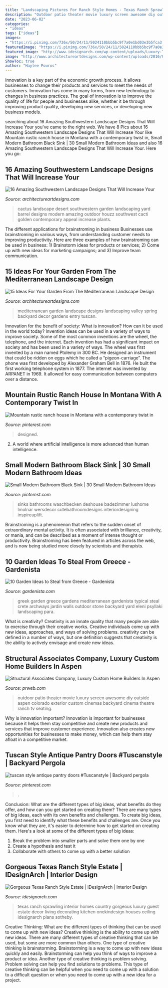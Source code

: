 ```yaml
---
title: "Landscaping Pictures For Ranch Style Homes - Texas Ranch Sprawling Interior Homes Country Gorgeous Luxury Guest Estate Decor Living Decorating Kitchen Onekindesign Houses Ceiling Idesignarch Plans Sotheby"
description: "Outdoor patio theater movie luxury screen awesome diy outside aspen colorado exterior custom cinemas backyard cinema theatre ranch tv seating"
date: "2023-06-02"
categories:
- "ideas"
tags: ["ideas"]
images:
- "https://i.pinimg.com/736x/50/24/11/5024110bbb5bc9f7a0e1bd03e3b5fca3.jpg"
featuredImage: "https://i.pinimg.com/736x/50/24/11/5024110bbb5bc9f7a0e1bd03e3b5fca3.jpg"
featured_image: "http://www.idesignarch.com/wp-content/uploads/Luxury-Texas-Ranch-Style-Home_17.jpg"
image: "http://www.architectureartdesigns.com/wp-content/uploads/2016/04/16-Amazing-Southwestern-Landscape-Designs-That-Will-Increase-Your-Outdoor-Appeal-13-630x419.jpg"
ShowToc: true
author: "Haylee Pouros"
---
```



Innovation is a key part of the economic growth process. It allows businesses to change their products and services to meet the needs of customers. Innovation has come in many forms, from new technology to changes in business practices. The goal of innovation is to improve the quality of life for people and businesses alike, whether it be through improving product quality, developing new services, or developing new business models.

	

		
searching about 16 Amazing Southwestern Landscape Designs That Will Increase Your you've came to the right web. We have 8 Pics about 16 Amazing Southwestern Landscape Designs That Will Increase Your like Mountain rustic ranch house in Montana with a contemporary twist in, Small Modern Bathroom Black Sink | 30 Small Modern Bathroom Ideas and also 16 Amazing Southwestern Landscape Designs That Will Increase Your. Here you go:
		
    
## 16 Amazing Southwestern Landscape Designs That Will Increase Your

<img loading=lazy src="http://www.architectureartdesigns.com/wp-content/uploads/2016/04/16-Amazing-Southwestern-Landscape-Designs-That-Will-Increase-Your-Outdoor-Appeal-13-630x419.jpg" onerror="this.onerror=null;this.src='https://tse2.mm.bing.net/th?id=OIP.NVN7Kpz-34KOeroOQBuWFAHaE7&amp;pid=15.1';" alt="16 Amazing Southwestern Landscape Designs That Will Increase Your">

_Source: architectureartdesigns.com_

>cactus landscape desert southwestern garden landscaping yard barrel designs modern amazing outdoor houzz southwest cacti golden contemporary appeal increase plants. 

	

The different applications for brainstroming in business
Businesses use brainstroming in various ways, from understanding customer needs to improving productivity. Here are three examples of how brainstroming can be used in business: 1) Brainstorm ideas for products or services; 2) Come up with new ideas for marketing campaigns; and 3) Improve team communication.

    
## 15 Ideas For Your Garden From The Mediterranean Landscape Design

<img loading=lazy src="http://www.architectureartdesigns.com/wp-content/uploads/2014/10/15-Ideas-For-Your-Garden-From-The-Mediterranean-Landscape-Design-13-630x840.jpg" onerror="this.onerror=null;this.src='https://tse3.mm.bing.net/th?id=OIP.0leKGLxP1tTM7CxBwgseYwHaJ4&amp;pid=15.1';" alt="15 Ideas For Your Garden From The Mediterranean Landscape Design">

_Source: architectureartdesigns.com_

>mediterranean garden landscape designs landscaping valley spring backyard decor gardens entry tuscan. 

	

Innovation for the benefit of society: What is innovation? How can it be used in the world today?
Invention ideas can be used in a variety of ways to improve society. Some of the most common inventions are the wheel, the telephone, and the internet. Each invention has had a significant impact on society and has been used in a variety of ways. The wheel was first invented by a man named Ptolemy in 300 BC. He designed an instrument that could be ridden on eggs which he called a “pigeon-carriage”. The phone was first developed by Alexander Graham Bell in 1876. He built the first working telephone system in 1877. The internet was invented by ARPANET in 1969. It allowed for easy communication between computers over a distance.

    
## Mountain Rustic Ranch House In Montana With A Contemporary Twist In

<img loading=lazy src="https://i.pinimg.com/736x/50/24/11/5024110bbb5bc9f7a0e1bd03e3b5fca3.jpg" onerror="this.onerror=null;this.src='https://tse3.mm.bing.net/th?id=OIP.yS981NliEC_xrhoR5mgvCQHaE8&amp;pid=15.1';" alt="Mountain rustic ranch house in Montana with a contemporary twist in">

_Source: pinterest.com_

>designed. 

	

2. A world where artificial intelligence is more advanced than human intelligence. 

    
## Small Modern Bathroom Black Sink | 30 Small Modern Bathroom Ideas

<img loading=lazy src="https://i.pinimg.com/736x/62/e5/02/62e502bebd398d91b32be596f758d5f7.jpg" onerror="this.onerror=null;this.src='https://tse4.mm.bing.net/th?id=OIP.D0CVZDxpZowOZ_9FzLVS3gHaJ4&amp;pid=15.1';" alt="Small Modern Bathroom Black Sink | 30 Small Modern Bathroom Ideas">

_Source: pinterest.com_

>sinks bathrooms waschbecken deshouse badezimmer lushome lmolnar wersdecor cutebathroomdesigns interiordesigning inspireuplift. 

	

Brainstroming is a phenomenon that refers to the sudden onset of extraordinary mental activity. It is often associated with brilliance, creativity, or mania, and can be described as a moment of intense thought or productivity. Brainstroming has been featured in articles across the web, and is now being studied more closely by scientists and therapists.

    
## 10 Garden Ideas To Steal From Greece - Gardenista

<img loading=lazy src="https://www.gardenista.com/wp-content/uploads/2015/08/Greek-garden-Crete-Eleni-Psyllaki-1-gardenista.jpg" onerror="this.onerror=null;this.src='https://tse1.mm.bing.net/th?id=OIP.qXH4pDWSFbJgpgrDH2KR7gHaLE&amp;pid=15.1';" alt="10 Garden Ideas to Steal from Greece - Gardenista">

_Source: gardenista.com_

>greek garden greece gardens mediterranean gardenista typical steal crete archways jardin walls outdoor stone backyard yard eleni psyllaki landscaping para. 

	

What is creativity?
Creativity is an innate quality that many people are able to exercise through their creative works. Creative individuals come up with new ideas, approaches, and ways of solving problems. creativity can be defined in a number of ways, but one definition suggests that creativity is the ability to actively envisage and create new ideas.

    
## Structural Associates Company, Luxury Custom Home Builders In Aspen

<img loading=lazy src="http://ww1.prweb.com/prfiles/2015/07/08/12838628/Movie-Screen.jpg" onerror="this.onerror=null;this.src='https://tse2.mm.bing.net/th?id=OIP.8AqBv0Gjs4DuGpHNl_KTiQHaEb&amp;pid=15.1';" alt="Structural Associates Company, Luxury Custom Home Builders In Aspen">

_Source: prweb.com_

>outdoor patio theater movie luxury screen awesome diy outside aspen colorado exterior custom cinemas backyard cinema theatre ranch tv seating. 

	

Why is innovation important?
Innovation is important for businesses because it helps them stay competitive and create new products and services that improve customer experience. Innovation also creates new opportunities for businesses to make money, which can help them stay afloat in a competitive market.

    
## Tuscan Style Antique Pantry Doors #Tuscanstyle | Backyard Pergola

<img loading=lazy src="https://i.pinimg.com/736x/11/e8/80/11e88018ec31edfb1d4e46d80eb685d2.jpg" onerror="this.onerror=null;this.src='https://tse3.mm.bing.net/th?id=OIP.BK623_EugatBDseczBTPewHaJ3&amp;pid=15.1';" alt="tuscan style antique pantry doors #Tuscanstyle | Backyard pergola">

_Source: pinterest.com_

>. 

	

Conclusion: What are the different types of big ideas, what benefits do they offer, and how can you get started on creating them?
There are many types of big ideas, each with its own benefits and challenges. To create big ideas, you first need to identify what these benefits and challenges are. Once you know what they are, it's easier to determine how to get started on creating them. Here's a look at some of the different types of big ideas:
1. Break the problem into smaller parts and solve them one by one
2. Create a hypothesis and test it
3. Collaborate with others to come up with a better solution

    
## Gorgeous Texas Ranch Style Estate | IDesignArch | Interior Design

<img loading=lazy src="http://www.idesignarch.com/wp-content/uploads/Luxury-Texas-Ranch-Style-Home_17.jpg" onerror="this.onerror=null;this.src='https://tse3.mm.bing.net/th?id=OIP.aPcyzNQh4Fw_bg2tRZw0VgHaJ4&amp;pid=15.1';" alt="Gorgeous Texas Ranch Style Estate | iDesignArch | Interior Design">

_Source: idesignarch.com_

>texas ranch sprawling interior homes country gorgeous luxury guest estate decor living decorating kitchen onekindesign houses ceiling idesignarch plans sotheby. 

	

Creative Thinking: What are the different types of thinking that can be used to come up with new ideas?
Creative thinking is the ability to come up with new ideas. There are many different types of creative thinking that can be used, but some are more common than others. One type of creative thinking is brainstorming. Brainstorming is a way to come up with new ideas quickly and easily. Brainstorming can help you think of ways to improve a product or idea. Another type of creative thinking is problem solving. Problem solving can help you find solutions to problems. This type of creative thinking can be helpful when you need to come up with a solution to a difficult question or when you need to come up with a new idea for a project.

